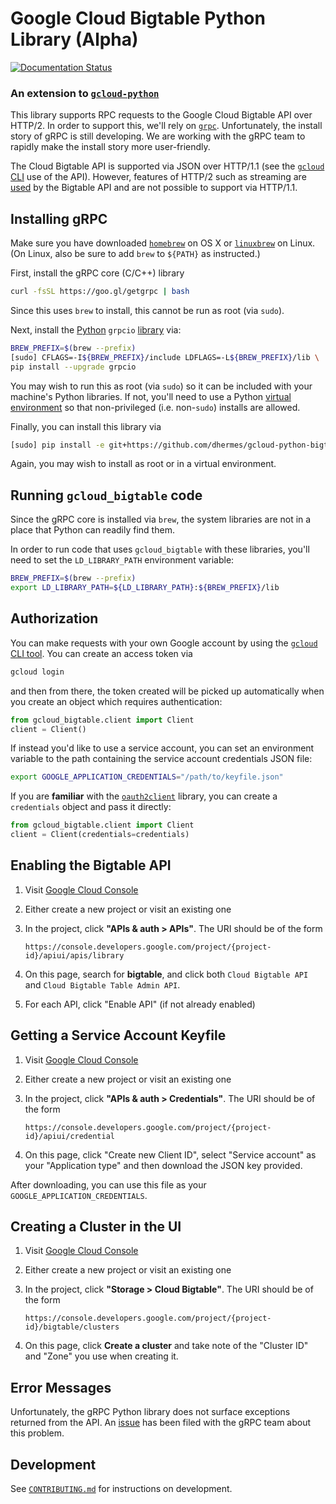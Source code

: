 # Google Cloud Bigtable Python Library (Alpha)

[![Documentation Status](https://readthedocs.org/projects/gcloud-python-bigtable/badge/?version=latest)](https://readthedocs.org/projects/gcloud-python-bigtable/?badge=latest)

### An extension to [`gcloud-python`][1]

This library supports RPC requests to the Google Cloud Bigtable API over
HTTP/2. In order to support this, we'll rely on [`grpc`][2]. Unfortunately,
the install story of gRPC is still developing. We are working with the
gRPC team to rapidly make the install story more user-friendly.

The Cloud Bigtable API is supported via JSON over HTTP/1.1 (see the
[`gcloud` CLI][4] use of the API). However, features of HTTP/2 such
as streaming are [used][5] by the Bigtable API and are not possible
to support via HTTP/1.1.

## Installing gRPC

Make sure you have downloaded [`homebrew`][6] on OS X or
[`linuxbrew`][7] on Linux. (On Linux, also be sure to
add `brew` to `${PATH}` as instructed.)

First, install the gRPC core (C/C++) library

```bash
curl -fsSL https://goo.gl/getgrpc | bash
```

Since this uses `brew` to install, this cannot be run as
root (via `sudo`).

Next, install the [Python][11] `grpcio` [library][12] via:

```bash
BREW_PREFIX=$(brew --prefix)
[sudo] CFLAGS=-I${BREW_PREFIX}/include LDFLAGS=-L${BREW_PREFIX}/lib \
pip install --upgrade grpcio
```

You may wish to run this as root (via `sudo`) so it can be included with
your machine's Python libraries. If not, you'll need to use a Python
[virtual environment][13] so that non-privileged (i.e. non-`sudo`) installs
are allowed.

Finally, you can install this library via

```bash
[sudo] pip install -e git+https://github.com/dhermes/gcloud-python-bigtable#egg=gcloud-bigtable
```

Again, you may wish to install as root or in a virtual environment.

## Running `gcloud_bigtable` code

Since the gRPC core is installed via `brew`, the system libraries
are not in a place that Python can readily find them.

In order to run code that uses `gcloud_bigtable` with these
libraries, you'll need to set the `LD_LIBRARY_PATH` environment
variable:

```bash
BREW_PREFIX=$(brew --prefix)
export LD_LIBRARY_PATH=${LD_LIBRARY_PATH}:${BREW_PREFIX}/lib
```

## Authorization

You can make requests with your own Google account by
using the [`gcloud` CLI tool][8]. You can create an access token via

```bash
gcloud login
```

and then from there, the token created will be picked up automatically
when you create an object which requires authentication:

```python
from gcloud_bigtable.client import Client
client = Client()
```

If instead you'd like to use a service account, you can set an
environment variable to the path containing the service account
credentials JSON file:

```bash
export GOOGLE_APPLICATION_CREDENTIALS="/path/to/keyfile.json"
```

If you are **familiar** with the [`oauth2client`][9] library,
you can create a `credentials` object and pass it directly:

```python
from gcloud_bigtable.client import Client
client = Client(credentials=credentials)
```

## Enabling the Bigtable API

1.  Visit [Google Cloud Console][14]
1.  Either create a new project or visit an existing one
1.  In the project, click **"APIs & auth > APIs"**. The URI
    should be of the form

    ```
    https://console.developers.google.com/project/{project-id}/apiui/apis/library
    ```

1.  On this page, search for **bigtable**, and click both `Cloud Bigtable API`
    and `Cloud Bigtable Table Admin API`.
1.  For each API, click "Enable API" (if not already enabled)

## Getting a Service Account Keyfile

1.  Visit [Google Cloud Console][14]
1.  Either create a new project or visit an existing one
1.  In the project, click **"APIs & auth > Credentials"**. The URI
    should be of the form

    ```
    https://console.developers.google.com/project/{project-id}/apiui/credential
    ```

1.  On this page, click "Create new Client ID", select "Service account" as
    your "Application type" and then download the JSON key provided.

After downloading, you can use this file as your
`GOOGLE_APPLICATION_CREDENTIALS`.

## Creating a Cluster in the UI

1.  Visit [Google Cloud Console][14]
1.  Either create a new project or visit an existing one
1.  In the project, click **"Storage > Cloud Bigtable"**. The URI
    should be of the form

    ```
    https://console.developers.google.com/project/{project-id}/bigtable/clusters
    ```

1.  On this page, click **Create a cluster** and take note of the "Cluster ID"
    and "Zone" you use when creating it.

## Error Messages

Unfortunately, the gRPC Python library does not surface
exceptions returned from the API. An [issue][10] has been
filed with the gRPC team about this problem.

## Development

See [`CONTRIBUTING.md`][3] for instructions on development.

[1]: https://github.com/GoogleCloudPlatform/gcloud-python
[2]: https://www.grpc.io/
[3]: https://github.com/dhermes/gcloud-python-bigtable/blob/master/CONTRIBUTING.md
[4]: https://cloud.google.com/sdk/gcloud/reference/alpha/bigtable/clusters/list
[5]: https://github.com/GoogleCloudPlatform/cloud-bigtable-client/blob/e6fc386d9adc821e1cf5c175c5bf5830b641eb3f/bigtable-protos/src/main/proto/google/bigtable/v1/bigtable_service.proto#L36-L46
[6]: http://brew.sh/
[7]: https://github.com/Homebrew/linuxbrew#install-linuxbrew-tldr
[8]: https://cloud.google.com/sdk/gcloud/
[9]: https://pypi.python.org/pypi/oauth2client
[10]: https://github.com/grpc/grpc/issues/2611
[11]: https://github.com/grpc/grpc/tree/master/src/python
[12]: https://pypi.python.org/pypi/grpcio
[13]: http://docs.python-guide.org/en/latest/dev/virtualenvs/
[14]: https://console.developers.google.com/
